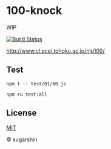 # 100-knock

WIP

[![Build Status][travis-image]][travis-url]

http://www.cl.ecei.tohoku.ac.jp/nlp100/

## Test

```
npm t -- test/01/00.js

npm ru test:all
```

## License

[MIT][license-url]

© sugarshin

[travis-image]: http://img.shields.io/travis/sugarshin/100-knock/master.svg?branch=master
[travis-url]: https://travis-ci.org/sugarshin/100-knock
[license-url]: http://sugarshin.mit-license.org/
